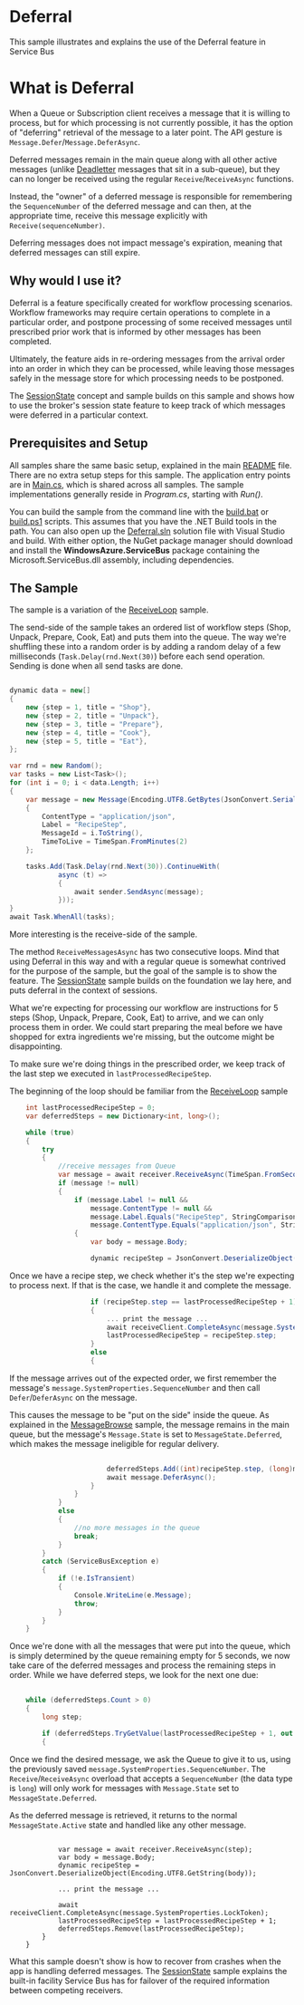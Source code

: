 # Deferral

This sample illustrates and explains the use of the Deferral feature in Service Bus  

# What is Deferral

When a Queue or Subscription client receives a message that it is willing to process, but for which processing is 
not currently possible, it has the option of "deferring" retrieval of the message to a later point. The 
API gesture is ```Message.Defer```/```Message.DeferAsync```.

Deferred messages remain in the main queue along with all other active messages (unlike [Deadletter](../Deadletter)
messages that sit in a sub-queue), but they can no longer be received using the regular ```Receive```/```ReceiveAsync``` 
functions.   

Instead, the "owner" of a deferred message is responsible for remembering the ```SequenceNumber``` of the deferred 
message and can then, at the appropriate time, receive this message explicitly with ```Receive(sequenceNumber)```.

Deferring messages does not impact message's expiration, meaning that deferred messages can still expire. 

## Why would I use it?
 
Deferral is a feature specifically created for workflow processing scenarios. Workflow frameworks may 
require certain operations to complete in a particular order, and postpone processing of some received
messages until prescribed prior work that is informed by other messages has been completed.

Ultimately, the feature aids in re-ordering messages from the arrival order into an order in which they can be 
processed, while leaving those messages safely in the message store for which processing needs to be postponed.

The [SessionState](../SessionState) concept and sample builds on this sample and shows how to use 
the broker's session state feature to keep track of which messages were deferred in a particular context.

## Prerequisites and Setup

All samples share the same basic setup, explained in the main [README](../README.md) file. There are no extra setup steps for this sample.
The application entry points are in [Main.cs](../common/Main.md), which is shared across all samples. The sample implementations generally
reside in *Program.cs*, starting with *Run()*.

You can build the sample from the command line with the [build.bat](build.bat) or [build.ps1](build.ps1) scripts. This assumes that you
have the .NET Build tools in the path. You can also open up the [Deferral.sln](Deferral.sln) solution file with Visual Studio and build.
With either option, the NuGet package manager should download and install the **WindowsAzure.ServiceBus** package containing the
Microsoft.ServiceBus.dll assembly, including dependencies.

## The Sample

The sample is a variation of the [ReceiveLoop](../ReceiveLoop) sample.   

The send-side of the sample takes an ordered list of workflow steps (Shop, Unpack, Prepare, Cook, Eat) and 
puts them into the queue. The way we're shuffling these into a random order is by adding a random delay of a few 
milliseconds (```Task.Delay(rnd.Next(30)```) before each send operation. Sending is done when all send tasks 
are done.   

```C#

dynamic data = new[]
{
    new {step = 1, title = "Shop"},
    new {step = 2, title = "Unpack"},
    new {step = 3, title = "Prepare"},
    new {step = 4, title = "Cook"},
    new {step = 5, title = "Eat"},
};

var rnd = new Random();
var tasks = new List<Task>();
for (int i = 0; i < data.Length; i++)
{
    var message = new Message(Encoding.UTF8.GetBytes(JsonConvert.SerializeObject(data[i])))
    {
        ContentType = "application/json",
        Label = "RecipeStep",
        MessageId = i.ToString(),
        TimeToLive = TimeSpan.FromMinutes(2)
    };

    tasks.Add(Task.Delay(rnd.Next(30)).ContinueWith(
            async (t) =>
            {
                await sender.SendAsync(message);
            }));
}
await Task.WhenAll(tasks);
``` 

More interesting is the receive-side of the sample. 

The method ```ReceiveMessagesAsync``` has two consecutive loops. Mind that using Deferral in this way and with a 
regular queue is somewhat contrived for the purpose of the sample, but the goal of the sample is to show the feature. The 
[SessionState](../SessionState) sample builds on the foundation we lay here, and puts deferral in the context 
of sessions.

What we're expecting for processing our workflow are instructions for 5 steps (Shop, Unpack, Prepare, Cook, Eat) to 
arrive, and we can only process them in order. We could start preparing the meal before we have shopped for extra 
ingredients we're missing, but the outcome might be disappointing.  

To make sure we're doing things in the prescribed order, we keep track of the last step we executed 
in ```lastProcessedRecipeStep```.

The beginning of the loop should be familiar from the [ReceiveLoop](../ReceiveLoop) sample   

``` C#
    int lastProcessedRecipeStep = 0;
    var deferredSteps = new Dictionary<int, long>();

    while (true)
    {
        try
        {
            //receive messages from Queue
            var message = await receiver.ReceiveAsync(TimeSpan.FromSeconds(5));
            if (message != null)
            {
                if (message.Label != null &&
                    message.ContentType != null &&
                    message.Label.Equals("RecipeStep", StringComparison.InvariantCultureIgnoreCase) &&
                    message.ContentType.Equals("application/json", StringComparison.InvariantCultureIgnoreCase))
                {
                    var body = message.Body;

                    dynamic recipeStep = JsonConvert.DeserializeObject(Encoding.UTF8.GetString(body));
```

Once we have a recipe step, we check whether it's the step we're expecting to process next. If that is the case, we 
handle it and complete the message.   
                    
``` C#                    
                    if (recipeStep.step == lastProcessedRecipeStep + 1)
                    {
                        ... print the message ... 
                        await receiveClient.CompleteAsync(message.SystemProperties.LockToken);
                        lastProcessedRecipeStep = recipeStep.step;
                    }
                    else
                    {
```

If the message arrives out of the expected order, we first remember the message's ```message.SystemProperties.SequenceNumber``` and then call
```Defer```/```DeferAsync``` on the message. 

This causes the message to be "put on the side" inside the queue. As explained in the [MessageBrowse](../MessageBrowse) sample,
the message remains in the main queue, but the message's ```Message.State``` is set to ```MessageState.Deferred```, which makes the
message ineligible for regular delivery.       

``` C#
                        
                        deferredSteps.Add((int)recipeStep.step, (long)message.SystemProperties.SequenceNumber);
                        await message.DeferAsync();
                    }
                }
            }
            else
            {
                //no more messages in the queue
                break;
            }
        }
        catch (ServiceBusException e)
        {
            if (!e.IsTransient)
            {
                Console.WriteLine(e.Message);
                throw;
            }
        }
    }
```

Once we're done with all the messages that were put into the queue, which is simply determined by the queue remaining empty for 5 seconds, 
we now take care of the deferred messages and process the remaining steps in order. While we have deferred steps, we look for the next 
one due:    
 
```C# 
    
    while (deferredSteps.Count > 0)
    {
        long step;

        if (deferredSteps.TryGetValue(lastProcessedRecipeStep + 1, out step))
        {
``` 

Once we find the desired message, we ask the Queue to give it to us, using the previously saved ```message.SystemProperties.SequenceNumber```. 
The ```Receive```/```ReceiveAsync``` overload that accepts a ```SequenceNumber``` (the data type is ```long```) will only work for 
messages with ```Message.State``` set to ```MessageState.Deferred```.

As the deferred message is retrieved, it returns to the normal ```MessageState.Active``` state and handled like any other message.       

```             
            
            var message = await receiver.ReceiveAsync(step);
            var body = message.Body;
            dynamic recipeStep = JsonConvert.DeserializeObject(Encoding.UTF8.GetString(body));
           
            ... print the message ... 
           
            await receiveClient.CompleteAsync(message.SystemProperties.LockToken);
            lastProcessedRecipeStep = lastProcessedRecipeStep + 1;
            deferredSteps.Remove(lastProcessedRecipeStep);
        }
    }
``` 

What this sample doesn't show is how to recover from crashes when the app is handling deferred messages. The [SessionState](../SessionState)
sample explains the built-in facility Service Bus has for failover of the required information between competing receivers.    

